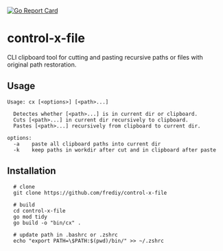 [![Go Report Card](https://goreportcard.com/badge/github.com/frediy/control-x-file)](https://goreportcard.com/report/github.com/frediy/control-x-file)

# control-x-file
CLI clipboard tool for cutting and pasting recursive paths or files with original path restoration.

## Usage
```
Usage: cx [<options>] [<path>...]

  Detectes whether [<path>...] is in current dir or clipboard.
  Cuts [<path>...] in current dir recursively to clipboard.
  Pastes [<path>...] recursively from clipboard to current dir.

options:
  -a	paste all clipboard paths into current dir
  -k	keep paths in workdir after cut and in clipboard after paste
```

## Installation
```
  # clone
  git clone https://github.com/frediy/control-x-file

  # build
  cd control-x-file
  go mod tidy
  go build -o "bin/cx" .

  # update path in .bashrc or .zshrc
  echo "export PATH=\$PATH:$(pwd)/bin/" >> ~/.zshrc
```